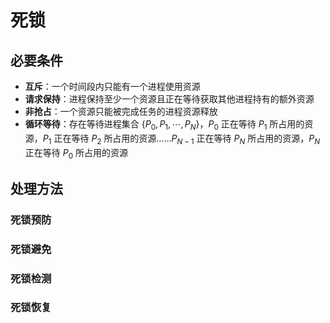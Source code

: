 # 死锁

## 必要条件

- **互斥**：一个时间段内只能有一个进程使用资源
- **请求保持**：进程保持至少一个资源且正在等待获取其他进程持有的额外资源
- **非抢占**：一个资源只能被完成任务的进程资源释放
- **循环等待**：存在等待进程集合 $\left\{ P_{0}, P_{1}, \cdots, P_{N} \right\}$，$P_{0}$ 正在等待 $P_{1}$ 所占用的资源，$P_{1}$ 正在等待 $P_{2}$ 所占用的资源……$P_{N - 1}$ 正在等待 $P_{N}$ 所占用的资源，$P_{N}$ 正在等待 $P_{0}$ 所占用的资源

## 处理方法

### 死锁预防

### 死锁避免

### 死锁检测

### 死锁恢复
